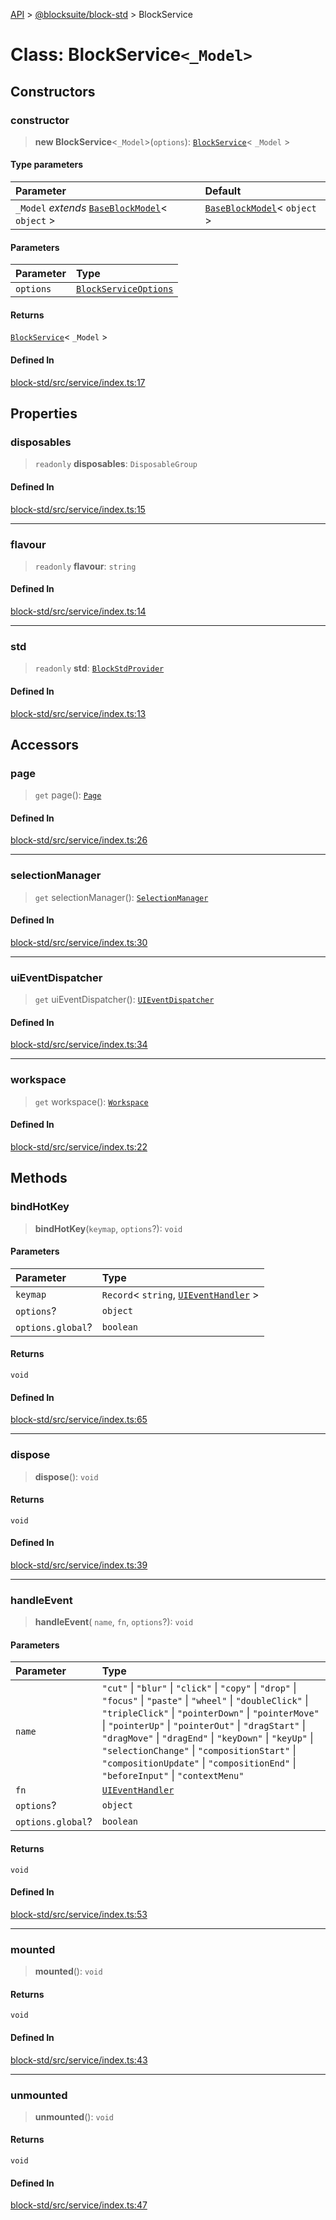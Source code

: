[API](../../../index.md) > [@blocksuite/block-std](../index.md) > BlockService

# Class: BlockService`<_Model>`

## Constructors

### constructor

> **new BlockService**<`_Model`>(`options`): [`BlockService`](class.BlockService.md)\< `_Model` \>

#### Type parameters

| Parameter | Default |
| :------ | :------ |
| `_Model` *extends* [`BaseBlockModel`](../../store/classes/class.BaseBlockModel.md)\< `object` \> | [`BaseBlockModel`](../../store/classes/class.BaseBlockModel.md)\< `object` \> |

#### Parameters

| Parameter | Type |
| :------ | :------ |
| `options` | [`BlockServiceOptions`](../interfaces/interface.BlockServiceOptions.md) |

#### Returns

[`BlockService`](class.BlockService.md)\< `_Model` \>

#### Defined In

[block-std/src/service/index.ts:17](https://github.com/Saul-Mirone/blocksuite/blob/f2324b82e/packages/block-std/src/service/index.ts#L17)

## Properties

### disposables

> `readonly` **disposables**: `DisposableGroup`

#### Defined In

[block-std/src/service/index.ts:15](https://github.com/Saul-Mirone/blocksuite/blob/f2324b82e/packages/block-std/src/service/index.ts#L15)

***

### flavour

> `readonly` **flavour**: `string`

#### Defined In

[block-std/src/service/index.ts:14](https://github.com/Saul-Mirone/blocksuite/blob/f2324b82e/packages/block-std/src/service/index.ts#L14)

***

### std

> `readonly` **std**: [`BlockStdProvider`](class.BlockStdProvider.md)

#### Defined In

[block-std/src/service/index.ts:13](https://github.com/Saul-Mirone/blocksuite/blob/f2324b82e/packages/block-std/src/service/index.ts#L13)

## Accessors

### page

> `get` page(): [`Page`](../../store/classes/class.Page.md)

#### Defined In

[block-std/src/service/index.ts:26](https://github.com/Saul-Mirone/blocksuite/blob/f2324b82e/packages/block-std/src/service/index.ts#L26)

***

### selectionManager

> `get` selectionManager(): [`SelectionManager`](class.SelectionManager.md)

#### Defined In

[block-std/src/service/index.ts:30](https://github.com/Saul-Mirone/blocksuite/blob/f2324b82e/packages/block-std/src/service/index.ts#L30)

***

### uiEventDispatcher

> `get` uiEventDispatcher(): [`UIEventDispatcher`](class.UIEventDispatcher.md)

#### Defined In

[block-std/src/service/index.ts:34](https://github.com/Saul-Mirone/blocksuite/blob/f2324b82e/packages/block-std/src/service/index.ts#L34)

***

### workspace

> `get` workspace(): [`Workspace`](../../store/classes/class.Workspace.md)

#### Defined In

[block-std/src/service/index.ts:22](https://github.com/Saul-Mirone/blocksuite/blob/f2324b82e/packages/block-std/src/service/index.ts#L22)

## Methods

### bindHotKey

> **bindHotKey**(`keymap`, `options`?): `void`

#### Parameters

| Parameter | Type |
| :------ | :------ |
| `keymap` | `Record`\< `string`, [`UIEventHandler`](../type-aliases/type-alias.UIEventHandler.md) \> |
| `options`? | `object` |
| `options.global`? | `boolean` |

#### Returns

`void`

#### Defined In

[block-std/src/service/index.ts:65](https://github.com/Saul-Mirone/blocksuite/blob/f2324b82e/packages/block-std/src/service/index.ts#L65)

***

### dispose

> **dispose**(): `void`

#### Returns

`void`

#### Defined In

[block-std/src/service/index.ts:39](https://github.com/Saul-Mirone/blocksuite/blob/f2324b82e/packages/block-std/src/service/index.ts#L39)

***

### handleEvent

> **handleEvent**(
  `name`,
  `fn`,
  `options`?): `void`

#### Parameters

| Parameter | Type |
| :------ | :------ |
| `name` | `"cut"` \| `"blur"` \| `"click"` \| `"copy"` \| `"drop"` \| `"focus"` \| `"paste"` \| `"wheel"` \| `"doubleClick"` \| `"tripleClick"` \| `"pointerDown"` \| `"pointerMove"` \| `"pointerUp"` \| `"pointerOut"` \| `"dragStart"` \| `"dragMove"` \| `"dragEnd"` \| `"keyDown"` \| `"keyUp"` \| `"selectionChange"` \| `"compositionStart"` \| `"compositionUpdate"` \| `"compositionEnd"` \| `"beforeInput"` \| `"contextMenu"` |
| `fn` | [`UIEventHandler`](../type-aliases/type-alias.UIEventHandler.md) |
| `options`? | `object` |
| `options.global`? | `boolean` |

#### Returns

`void`

#### Defined In

[block-std/src/service/index.ts:53](https://github.com/Saul-Mirone/blocksuite/blob/f2324b82e/packages/block-std/src/service/index.ts#L53)

***

### mounted

> **mounted**(): `void`

#### Returns

`void`

#### Defined In

[block-std/src/service/index.ts:43](https://github.com/Saul-Mirone/blocksuite/blob/f2324b82e/packages/block-std/src/service/index.ts#L43)

***

### unmounted

> **unmounted**(): `void`

#### Returns

`void`

#### Defined In

[block-std/src/service/index.ts:47](https://github.com/Saul-Mirone/blocksuite/blob/f2324b82e/packages/block-std/src/service/index.ts#L47)

